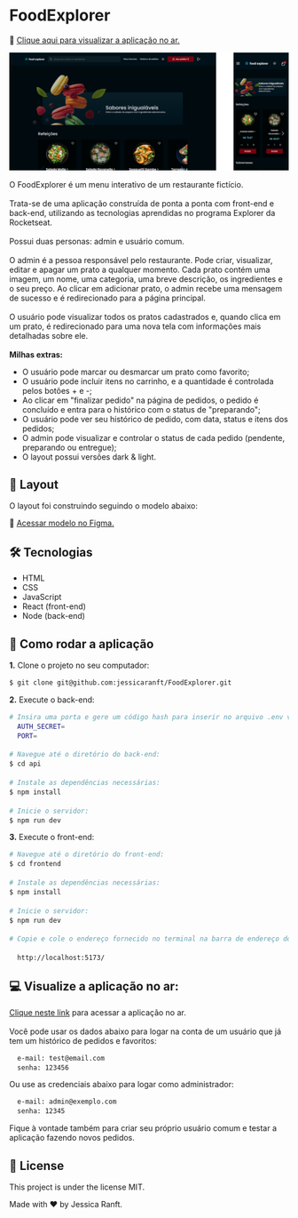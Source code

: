 # FoodExplorer

🔗 <a href="https://frontend-foodexplorer.netlify.app/" target="_blank">Clique aqui para visualizar a aplicação no ar.</a>

![preview](https://github.com/jessicaranft/FoodExplorer/blob/main/.github/preview.png)

O FoodExplorer é um menu interativo de um restaurante fictício.
<br><br>
Trata-se de uma aplicação construída de ponta a ponta com front-end e back-end, utilizando as tecnologias aprendidas no programa Explorer da Rocketseat.
<br><br>
Possui duas personas: admin e usuário comum.
<br><br>
O admin é a pessoa responsável pelo restaurante. Pode criar, visualizar, editar e apagar um prato a qualquer momento. Cada prato contém uma imagem, um nome, uma categoria, uma breve descrição, os ingredientes e o seu preço. Ao clicar em adicionar prato, o admin recebe uma mensagem de sucesso e é redirecionado para a página principal.
<br><br>
O usuário pode visualizar todos os pratos cadastrados e, quando clica em um prato, é redirecionado para uma nova tela com informações mais detalhadas sobre ele.
<br><br>
<strong>Milhas extras:</strong>
- O usuário pode marcar ou desmarcar um prato como favorito;
- O usuário pode incluir itens no carrinho, e a quantidade é controlada pelos botões + e -;
- Ao clicar em "finalizar pedido" na página de pedidos, o pedido é concluído e entra para o histórico com o status de "preparando";
- O usuário pode ver seu histórico de pedido, com data, status e itens dos pedidos;
- O admin pode visualizar e controlar o status de cada pedido (pendente, preparando ou entregue);
- O layout possui versões dark & light.

## 🎨 Layout
O layout foi construindo seguindo o modelo abaixo:

🔗 <a href="https://www.figma.com/community/file/1196874589259687769/food-explorer-v2" target="_blank">Acessar modelo no Figma.</a>

## 🛠 Tecnologias
- HTML
- CSS
- JavaScript
- React (front-end)
- Node (back-end)

## 🚀 Como rodar a aplicação

<strong>1.</strong> Clone o projeto no seu computador:

```bash
$ git clone git@github.com:jessicaranft/FoodExplorer.git
```

<strong>2.</strong> Execute o back-end:

```bash
# Insira uma porta e gere um código hash para inserir no arquivo .env vazio:
  AUTH_SECRET=
  PORT=

# Navegue até o diretório do back-end:
$ cd api

# Instale as dependências necessárias:
$ npm install

# Inicie o servidor:
$ npm run dev
```

<strong>3.</strong> Execute o front-end:

```bash
# Navegue até o diretório do front-end:
$ cd frontend

# Instale as dependências necessárias:
$ npm install

# Inicie o servidor:
$ npm run dev

# Copie e cole o endereço fornecido no terminal na barra de endereço do seu navegador. O endereço usado na criação do projeto foi:

  http://localhost:5173/
```

## 💻 Visualize a aplicação no ar:
<a href="https://frontend-foodexplorer.netlify.app/">Clique neste link</a> para acessar a aplicação no ar.
<br><br>
Você pode usar os dados abaixo para logar na conta de um usuário que já tem um histórico de pedidos e favoritos:

```bash
  e-mail: test@email.com
  senha: 123456
```

Ou use as credenciais abaixo para logar como administrador:

```bash
  e-mail: admin@exemplo.com
  senha: 12345
```

Fique à vontade também para criar seu próprio usuário comum e testar a aplicação fazendo novos pedidos.

## 📝 License

This project is under the license MIT.

Made with ❤️ by Jessica Ranft.
